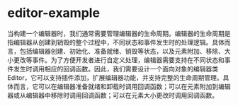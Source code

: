 # editor-example
当构建一个编辑器时，我们通常需要管理编辑器的生命周期。编辑器的生命周期是指编辑器从创建到销毁的整个过程中，不同状态和事件发生时的处理逻辑。具体而言，包括编辑器创建、初始化、准备就绪、销毁等状态，以及元素附加、移除、大小更改等事件。为了方便开发者进行自定义处理，编辑器需要支持在不同状态和事件发生时调用相应的回调函数。因此，我们需要设计一个面向对象的编辑器类 Editor，它可以支持插件添加，扩展编辑器功能，并支持完整的生命周期管理。具体而言，它可以在编辑器准备就绪和卸载时调用回调函数；可以在元素附加到编辑器或从编辑器中移除时调用回调函数；可以在元素大小更改时调用回调函数。
